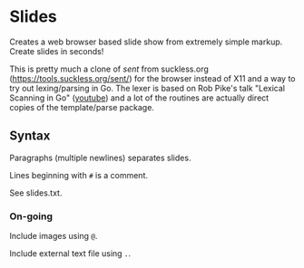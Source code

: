 # Slides

Creates a web browser based slide show from extremely simple markup. Create slides in seconds!

This is pretty much a clone of *sent* from suckless.org (https://tools.suckless.org/sent/) for the browser instead of X11 and a way to try out lexing/parsing in Go. The lexer is based on Rob Pike's talk "Lexical Scanning in Go" ([youtube](https://www.youtube.com/watch?v=HxaD_trXwRE)) and a lot of the routines are actually direct copies of the template/parse package.

## Syntax

Paragraphs (multiple newlines) separates slides.

Lines beginning with `#` is a comment.

See slides.txt.

### On-going

Include images using `@`.

Include external text file using `.`.
